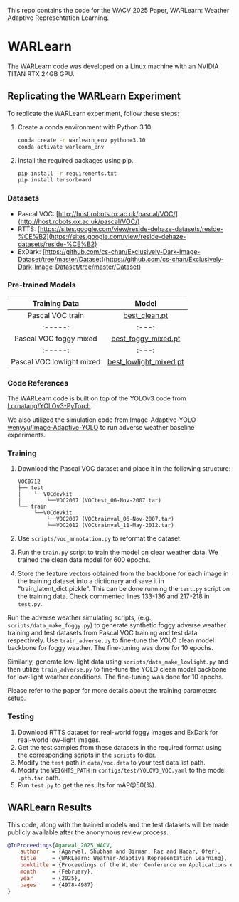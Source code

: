 This repo contains the code for the WACV 2025 Paper, WARLearn: Weather Adaptive Representation Learning.


# WARLearn

The WARLearn code was developed on a Linux machine with an NVIDIA TITAN RTX 24GB GPU.

## Replicating the WARLearn Experiment

To replicate the WARLearn experiment, follow these steps:

1. Create a conda environment with Python 3.10.
   
    ```bash
    conda create -n warlearn_env python=3.10
    conda activate warlearn_env
    ```

2. Install the required packages using pip.

    ```bash
    pip install -r requirements.txt
    pip install tensorboard
    ```

### Datasets

- Pascal VOC: [http://host.robots.ox.ac.uk/pascal/VOC/](http://host.robots.ox.ac.uk/pascal/VOC/)
- RTTS: [https://sites.google.com/view/reside-dehaze-datasets/reside-%CE%B2](https://sites.google.com/view/reside-dehaze-datasets/reside-%CE%B2)
- ExDark: [https://github.com/cs-chan/Exclusively-Dark-Image-Dataset/tree/master/Dataset](https://github.com/cs-chan/Exclusively-Dark-Image-Dataset/tree/master/Dataset)

### Pre-trained Models
| Training Data | Model |
| :-----: | :---: |
| Pascal VOC train | [best_clean.pt](https://drive.google.com/file/d/1elz_4GNgVmNTcLH6ZPnBLP2m4ccfpOxk/view?usp=drive_link)   |
| :-----: | :---: |
| Pascal VOC foggy mixed | [best_foggy_mixed.pt](https://drive.google.com/file/d/1RrpH5DGIoEbPYN2N1lGm6m8yICIWK7nS/view?usp=drive_link)   |
| :-----: | :---: |
| Pascal VOC lowlight mixed | [best_lowlight_mixed.pt](https://drive.google.com/file/d/19WcchNZixlmeTdtisSE61HvhAkSxUjjq/view?usp=drive_link)    |

### Code References

The WARLearn code is built on top of the YOLOv3 code from [Lornatang/YOLOv3-PyTorch](https://github.com/Lornatang/YOLOv3-PyTorch).

We also utilized the simulation code from Image-Adaptive-YOLO [wenyyu/Image-Adaptive-YOLO](https://github.com/wenyyu/Image-Adaptive-YOLO) to run adverse weather baseline experiments.

### Training

1. Download the Pascal VOC dataset and place it in the following structure:

    ```plaintext
    VOC0712
    ├── test
    |    └──VOCdevkit
    |        └──VOC2007 (VOCtest_06-Nov-2007.tar)
    └── train
         └──VOCdevkit
             └──VOC2007 (VOCtrainval_06-Nov-2007.tar)
             └──VOC2012 (VOCtrainval_11-May-2012.tar)
    ```

2. Use `scripts/voc_annotation.py` to reformat the dataset.
3. Run the `train.py` script to train the model on clear weather data. We trained the clean data model for 600 epochs.
4. Store the feature vectors obtained from the backbone for each image in the training dataset into a dictionary and save it in "train_latent_dict.pickle". This can be done running the `test.py` script on the training data. Check commented lines 133-136 and 217-218 in `test.py`.

Run the adverse weather simulating scripts, (e.g., `scripts/data_make_foggy.py`) to generate synthetic foggy adverse weather training and test datasets from Pascal VOC training and test data respectively. Use `train_adverse.py` to fine-tune the YOLO clean model backbone for foggy weather. The fine-tuning was done for 10 epochs.

Similarly, generate low-light data using `scripts/data_make_lowlight.py` and then utilize `train_adverse.py` to fine-tune the YOLO clean model backbone for low-light weather conditions. The fine-tuning was done for 10 epochs.

Please refer to the paper for more details about the training parameters setup.

### Testing

1. Download RTTS dataset for real-world foggy images and ExDark for real-world low-light images.
2. Get the test samples from these datasets in the required format using the corresponding scripts in the `scripts` folder.
3. Modify the `test` path in `data/voc.data` to your test data list path.
4. Modify the `WEIGHTS_PATH` in `configs/test/YOLOV3_VOC.yaml` to the model `.pth.tar` path.
5. Run `test.py` to get the results for mAP@50(%).

## WARLearn Results

This code, along with the trained models and the test datasets will be made publicly available after the anonymous review process.

```bibtex
@InProceedings{Agarwal_2025_WACV,
    author    = {Agarwal, Shubham and Birman, Raz and Hadar, Ofer},
    title     = {WARLearn: Weather-Adaptive Representation Learning},
    booktitle = {Proceedings of the Winter Conference on Applications of Computer Vision (WACV)},
    month     = {February},
    year      = {2025},
    pages     = {4978-4987}
}
```
